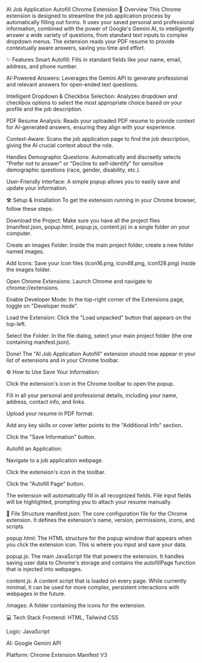AI Job Application Autofill Chrome Extension
🚀 Overview
This Chrome extension is designed to streamline the job application process by automatically filling out forms. It uses your saved personal and professional information, combined with the power of Google's Gemini AI, to intelligently answer a wide variety of questions, from standard text inputs to complex dropdown menus. The extension reads your PDF resume to provide contextually aware answers, saving you time and effort.

✨ Features
Smart Autofill: Fills in standard fields like your name, email, address, and phone number.

AI-Powered Answers: Leverages the Gemini API to generate professional and relevant answers for open-ended text questions.

Intelligent Dropdown & Checkbox Selection: Analyzes dropdown and checkbox options to select the most appropriate choice based on your profile and the job description.

PDF Resume Analysis: Reads your uploaded PDF resume to provide context for AI-generated answers, ensuring they align with your experience.

Context-Aware: Scans the job application page to find the job description, giving the AI crucial context about the role.

Handles Demographic Questions: Automatically and discreetly selects "Prefer not to answer" or "Decline to self-identify" for sensitive demographic questions (race, gender, disability, etc.).

User-Friendly Interface: A simple popup allows you to easily save and update your information.

🛠️ Setup & Installation
To get the extension running in your Chrome browser, follow these steps:

Download the Project: Make sure you have all the project files (manifest.json, popup.html, popup.js, content.js) in a single folder on your computer.

Create an images Folder: Inside the main project folder, create a new folder named images.

Add Icons: Save your icon files (icon16.png, icon48.png, icon128.png) inside the images folder.

Open Chrome Extensions: Launch Chrome and navigate to chrome://extensions.

Enable Developer Mode: In the top-right corner of the Extensions page, toggle on "Developer mode".

Load the Extension: Click the "Load unpacked" button that appears on the top-left.

Select the Folder: In the file dialog, select your main project folder (the one containing manifest.json).

Done! The "AI Job Application Autofill" extension should now appear in your list of extensions and in your Chrome toolbar.

⚙️ How to Use
Save Your Information:

Click the extension's icon in the Chrome toolbar to open the popup.

Fill in all your personal and professional details, including your name, address, contact info, and links.

Upload your resume in PDF format.

Add any key skills or cover letter points to the "Additional Info" section.

Click the "Save Information" button.

Autofill an Application:

Navigate to a job application webpage.

Click the extension's icon in the toolbar.

Click the "Autofill Page" button.

The extension will automatically fill in all recognized fields. File input fields will be highlighted, prompting you to attach your resume manually.

📂 File Structure
manifest.json: The core configuration file for the Chrome extension. It defines the extension's name, version, permissions, icons, and scripts.

popup.html: The HTML structure for the popup window that appears when you click the extension icon. This is where you input and save your data.

popup.js: The main JavaScript file that powers the extension. It handles saving user data to Chrome's storage and contains the autofillPage function that is injected into webpages.

content.js: A content script that is loaded on every page. While currently minimal, it can be used for more complex, persistent interactions with webpages in the future.

/images: A folder containing the icons for the extension.

💻 Tech Stack
Frontend: HTML, Tailwind CSS

Logic: JavaScript

AI: Google Gemini API

Platform: Chrome Extension Manifest V3